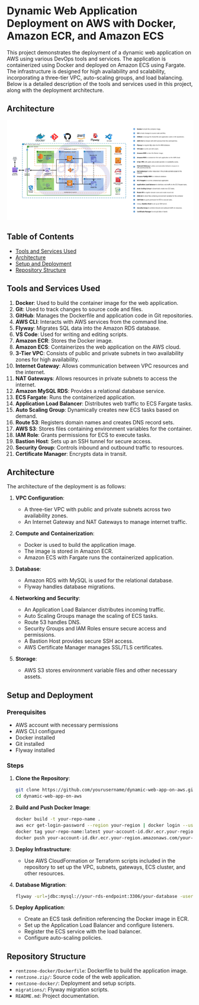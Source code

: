 # Dynamic Web Application Deployment on AWS with Docker, Amazon ECR, and Amazon ECS

This project demonstrates the deployment of a dynamic web application on AWS using various DevOps tools and services. The application is containerized using Docker and deployed on Amazon ECS using Fargate. The infrastructure is designed for high availability and scalability, incorporating a three-tier VPC, auto-scaling groups, and load balancing. Below is a detailed description of the tools and services used in this project, along with the deployment architecture.

## Architecture 

![Alt text](/Architecture.jpg)

## Table of Contents
- [Tools and Services Used](#tools-and-services-used)
- [Architecture](#architecture)
- [Setup and Deployment](#setup-and-deployment)
- [Repository Structure](#repository-structure)


## Tools and Services Used

1. **Docker**: Used to build the container image for the web application.
2. **Git**: Used to track changes to source code and files.
3. **GitHub**: Manages the Dockerfile and application code in Git repositories.
4. **AWS CLI**: Interacts with AWS services from the command line.
5. **Flyway**: Migrates SQL data into the Amazon RDS database.
6. **VS Code**: Used for writing and editing scripts.
7. **Amazon ECR**: Stores the Docker image.
8. **Amazon ECS**: Containerizes the web application on the AWS cloud.
9. **3-Tier VPC**: Consists of public and private subnets in two availability zones for high availability.
10. **Internet Gateway**: Allows communication between VPC resources and the internet.
11. **NAT Gateways**: Allows resources in private subnets to access the internet.
12. **Amazon MySQL RDS**: Provides a relational database service.
13. **ECS Fargate**: Runs the containerized application.
14. **Application Load Balancer**: Distributes web traffic to ECS Fargate tasks.
15. **Auto Scaling Group**: Dynamically creates new ECS tasks based on demand.
16. **Route 53**: Registers domain names and creates DNS record sets.
17. **AWS S3**: Stores files containing environment variables for the container.
18. **IAM Role**: Grants permissions for ECS to execute tasks.
19. **Bastion Host**: Sets up an SSH tunnel for secure access.
20. **Security Group**: Controls inbound and outbound traffic to resources.
21. **Certificate Manager**: Encrypts data in transit.

## Architecture

The architecture of the deployment is as follows:

1. **VPC Configuration**:
    - A three-tier VPC with public and private subnets across two availability zones.
    - An Internet Gateway and NAT Gateways to manage internet traffic.

2. **Compute and Containerization**:
    - Docker is used to build the application image.
    - The image is stored in Amazon ECR.
    - Amazon ECS with Fargate runs the containerized application.

3. **Database**:
    - Amazon RDS with MySQL is used for the relational database.
    - Flyway handles database migrations.

4. **Networking and Security**:
    - An Application Load Balancer distributes incoming traffic.
    - Auto Scaling Groups manage the scaling of ECS tasks.
    - Route 53 handles DNS.
    - Security Groups and IAM Roles ensure secure access and permissions.
    - A Bastion Host provides secure SSH access.
    - AWS Certificate Manager manages SSL/TLS certificates.

5. **Storage**:
    - AWS S3 stores environment variable files and other necessary assets.

## Setup and Deployment

### Prerequisites

- AWS account with necessary permissions
- AWS CLI configured
- Docker installed
- Git installed
- Flyway installed

### Steps

1. **Clone the Repository**:
    ```bash
    git clone https://github.com/yourusername/dynamic-web-app-on-aws.git
    cd dynamic-web-app-on-aws
    ```

2. **Build and Push Docker Image**:
    ```bash
    docker build -t your-repo-name .
    aws ecr get-login-password --region your-region | docker login --username AWS --password-stdin your-account-id.dkr.ecr.your-region.amazonaws.com
    docker tag your-repo-name:latest your-account-id.dkr.ecr.your-region.amazonaws.com/your-repo-name:latest
    docker push your-account-id.dkr.ecr.your-region.amazonaws.com/your-repo-name:latest
    ```

3. **Deploy Infrastructure**:
    - Use AWS CloudFormation or Terraform scripts included in the repository to set up the VPC, subnets, gateways, ECS cluster, and other resources.

4. **Database Migration**:
    ```bash
    flyway -url=jdbc:mysql://your-rds-endpoint:3306/your-database -user=your-username -password=your-password migrate
    ```

5. **Deploy Application**:
    - Create an ECS task definition referencing the Docker image in ECR.
    - Set up the Application Load Balancer and configure listeners.
    - Register the ECS service with the load balancer.
    - Configure auto-scaling policies.

## Repository Structure

- `rentzone-docker/Dockerfile`: Dockerfile to build the application image.
- `rentzone.zip/`: Source code of the web application.
- `rentzone-docker/`: Deployment and setup scripts.
- `migrations/`: Flyway migration scripts.
- `README.md`: Project documentation.
